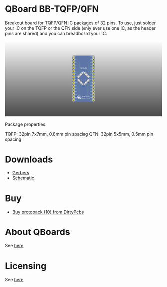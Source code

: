 # QBoard BB-TQFP/QFN

Breakout board for TQFP/QFN IC packages of 32 pins. To use, just solder your IC 
on the TQFP or the QFN side (only ever use one IC, as the header pins are shared) 
and you can breadboard your IC.

![Board render](output/render.png)

Package properties:

TQFP: 32pin 7x7mm, 0.8mm pin spacing
QFN: 32pin 5x5mm, 0.5mm pin spacing

# Downloads

* [Gerbers](output/gerbers.zip)
* [Schematic](output/schematic.pdf)

# Buy

* [Buy protopack (10) from DirtyPcbs](http://dirtypcbs.com/store/designer/details/qboards/6377/qboard-bb-tqfp-qfn)

# About QBoards

See [here](https://github.com/qboards/kicad-boards#about-qboards)

# Licensing

See [here](https://github.com/qboards/kicad-boards#licensing)
